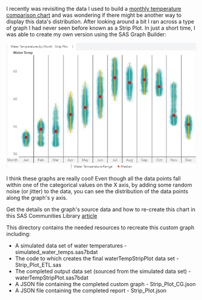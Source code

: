 I recently was revisiting the data I used to build a [monthly temperature comparison chart](https://github.com/sassoftware/va-custom-graphs/tree/master/Examples/water_temp_comparison) and was wondering if there might be another way to display this data's distribution.  After looking around a bit I ran across a type of graph I had never seen before known as a Strip Plot. In just a short time, I was able to create my own version using the SAS Graph Builder:

![](./WaterTemp_StripPlot.png)

I think these graphs are really cool!  Even though all the data points fall within one of the categorical values on the X axis, by adding some random noise (or jitter) to the data, you can see the distribution of the data points along the graph's y axis. 

Get the details on the graph's source data and how to re-create this chart in this SAS Communities Library [article](https://communities.sas.com/t5/SAS-Communities-Library/3-steps-to-building-a-monthly-temperature-strip-plot/ta-p/600800)

This directory contains the needed resources to recreate this custom graph including:

* A simulated data set of water temperatures - simulated_water_temps.sas7bdat
* The code to which creates the final waterTempStripPlot data set - Strip_Plot_ETL.sas
* The completed output data set (sourced from the simulated data set) - waterTempStripPlot.sas7bdat
* A JSON file containing the completed custom graph - Strip_Plot_CG.json
* A JSON file containing the completed report - Strip_Plot.json
